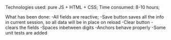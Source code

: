 Technologies used: pure JS + HTML + CSS;
Time consumed: 8-10 hours;

What has been done:
-All fields are reactive;
-Save button saves all the info in current session, so all data will be in place on reload
-Clear button - clears the fields
-Spaces inbetween digits
-Anchors behave properly
-Some unit tests are added
